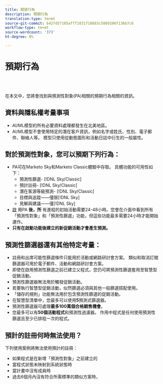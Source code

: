```yaml
---
title: 期望行為
description: 預期行為
translation-type: tm+mt
source-git-commit: 642fd57105afff1031f18883c5809206f136b7c6
workflow-type: tm+mt
source-wordcount: '373'
ht-degree: 0%

---
```



# 預期行為

<br> 

在本文中，您將會找到與預測性對象(PA)相關的預期行為相關的資訊。

## 資料與隱私權考量事項

* AI/ML模型的所有必要資料處理都發生在北美地區。
* AI/ML模型不會使用特定的潛在客戶資訊，例如名字或姓氏、性別、電子郵件、聯絡人等。 模型只使用從動態圖形和活動日誌中衍生的一般屬性。

## 對於預測性對象，您可以預期下列行為：

* PA可在Marketo Sky和Marketo Classic體驗中存取。 具體功能的可用性如下：
   * 預測性篩選- [!DNL Sky/Classic]
   * 預計註冊- [!DNL Sky/Classic]
   * 潛在客源等級預測- [!DNL Sky/Classic]
   * 目標與追蹤——僅限[!DNL Sky]
   * 見解與建議——僅[!DNL Sky]
* [啟](/help/sky/getting-started-with-predictive-audiences.md) 用PA **後，所** 有進程的初始活動需要24-48小時。您會在介面中看到所有「預測性對象」和「預測性篩選」功能，但這些功能最多需要24小時才能開始運作。
* **只有在啟動功能後建立的新促銷活動才會產生預測。**

## 預測性篩選器還有其他特定考量：

* 註冊和出席可能性篩選條件只能用於活動或網路研討會方案。 類似和取消訂閱篩選器可用於電子郵件、活動和網路研討會方案。
* 即使在啟用預測性篩選之前已建立父程式，您仍可將預測性篩選套用至智慧型促銷活動。
* 預測性篩選器無法用於觸發促銷活動。
* 若要執行智慧型促銷活動，似然篩選必須與其他一般篩選搭配使用。
* 「儲存的規則」功能無法用於包含預測性篩選的促銷活動。
* 在智慧型清單中，您最多可以使用&#x200B;**5**&#x200B;預測式篩選器。
* 預測性篩選器可處理&#x200B;**最多100萬個合格銷售機會**。
* 您最多可以有&#x200B;**50個活動程式**&#x200B;和預測性過濾器。 作用中程式是任何使用預測性篩選且至少已排程一次的程式。

## 預計的註冊何時無法使用？

下列使用案例將無法使用預計的註冊：

* 如果程式是在新增「預測性對象」之前建立的
* 當程式狀態未映射到系統狀態時
* 當計畫中沒有成員時
* 過去6個月內沒有符合所需標準的類似方案時，
